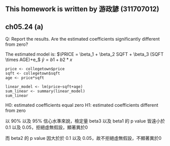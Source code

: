 ## This homework is written by 游政諺 (311707012)
## ch05.24 (a)
Q: Report the results. Are the estimated coefficients significantly different from zero?

The estimated model is:
$\PRICE = \beta_1 + \beta_2 SQFT + \beta_3 (SQFT \times AGE)+e_$
$\hat{y} = b1+b2*x$
```
price <- collegetown$price
sqft <- collegetown$sqft
age <- price*sqft

linear_model <- lm(price~sqft+age)
sum_linear <- summary(linear_model)
sum_linear

```
H0: estimated coefficients equal zero
H1: estimated coefficients different from zero

以 90% 以及 95% 信心水準來說，檢定量 beta3 以及 beta1 的 p value 皆遠小於 0.1 以及 0.05，拒絕虛無假設，顯著異於0

而 beta2 的 p value 因大於於 0.1 以及 0.05，故不拒絕虛無假設，不顯著異於0
